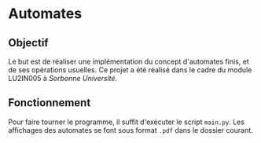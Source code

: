 # Automates

## Objectif
Le but est de réaliser une implémentation du concept d'automates finis, et de ses opérations usuelles. Ce projet a été réalisé dans le cadre du module LU2IN005 à _Sorbonne Université_.

## Fonctionnement
Pour faire tourner le programme, il suffit d'exécuter le script `main.py`. Les affichages des automates se font sous format `.pdf` dans le dossier courant.
